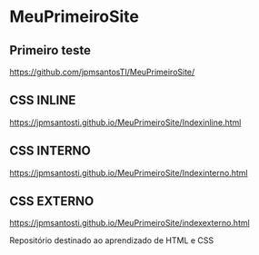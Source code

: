 # MeuPrimeiroSite

## Primeiro teste
https://github.com/jpmsantosTI/MeuPrimeiroSite/


## CSS INLINE
https://jpmsantosti.github.io/MeuPrimeiroSite/Indexinline.html

## CSS INTERNO
https://jpmsantosti.github.io/MeuPrimeiroSite/Indexinterno.html

## CSS EXTERNO
https://jpmsantosti.github.io/MeuPrimeiroSite/indexexterno.html

Repositório destinado ao aprendizado de HTML e CSS
